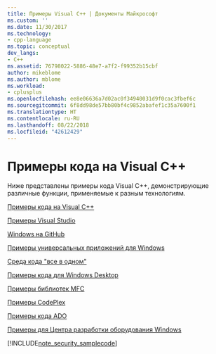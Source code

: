 ```yaml
---
title: Примеры Visual C++ | Документы Майкрософт
ms.custom: ''
ms.date: 11/30/2017
ms.technology:
- cpp-language
ms.topic: conceptual
dev_langs:
- C++
ms.assetid: 76798022-5886-48e7-a7f2-f99352b15cbf
author: mikeblome
ms.author: mblome
ms.workload:
- cplusplus
ms.openlocfilehash: ee8e06636a7d02ac0f34940031d9f0cac3fbef6c
ms.sourcegitcommit: 6f8dd98de57bb80bf4c9852abafef1c35a7600f1
ms.translationtype: HT
ms.contentlocale: ru-RU
ms.lasthandoff: 08/22/2018
ms.locfileid: "42612429"
---
```

# <a name="visual-c-samples"></a>Примеры кода на Visual C++

Ниже представлены примеры кода Visual C++, демонстрирующие различные функции, применяемые к разным технологиям.

[Примеры кода на Visual C++](https://github.com/Microsoft/vcsamples)

[Примеры Visual Studio](https://code.msdn.microsoft.com/vstudio/site/search?f%5B0%5D.Type=ProgrammingLanguage&f%5B0%5D.Value=C%2B%2B)

[Windows на GitHub](https://microsoft.github.io/windows/)

[Примеры универсальных приложений для Windows](https://code.msdn.microsoft.com/windowsapps/Universal-Windows-app-cb3248c3)

[Среда кода "все в одном"](https://1code.codeplex.com/)

[Примеры кода для Windows Desktop](https://code.msdn.microsoft.com/windowsdesktop/site/search?f%5B0%5D.Type=ProgrammingLanguage&f%5B0%5D.Value=C%2B%2B&f%5B0%5D.Text=C%2B%2B)

[Примеры библиотек MFC](https://code.msdn.microsoft.com/site/search?query=mfc&f%5B0%5D.Value=mfc&f%5B0%5D.Type=SearchText&ac=4)

[Примеры CodePlex](https://archive.codeplex.com/)

[Примеры кода ADO](https://msdn.microsoft.com/library/jj249212.aspx)

[Примеры для Центра разработки оборудования Windows](https://code.msdn.microsoft.com/windowshardware/)

[!INCLUDE[note_security_samplecode](includes/note_security_samplecode_md.md)]
